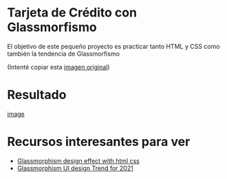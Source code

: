 # Tarjeta de Crédito con Glassmorfismo
El objetivo de este pequeño proyecto es practicar tanto HTML y CSS como también la tendencia de Glassmorfismo 

(Intenté copiar esta [imagen original](https://i.ytimg.com/vi/uRVnX0k593E/maxresdefault.jpg))


# Resultado
[image](https://github.com/AltoSolid/credit-card__glasmorphism/blob/main/Img/result.png)


# Recursos interesantes para ver
- [Glassmorphism design effect with html css](https://www.freecodecamp.org/news/glassmorphism-design-effect-with-html-css/)
- [Glassmorphism UI design Trend for 2021](https://anchordigital.com.au/glassmorphism-ui-design-trend-for-2021/)

